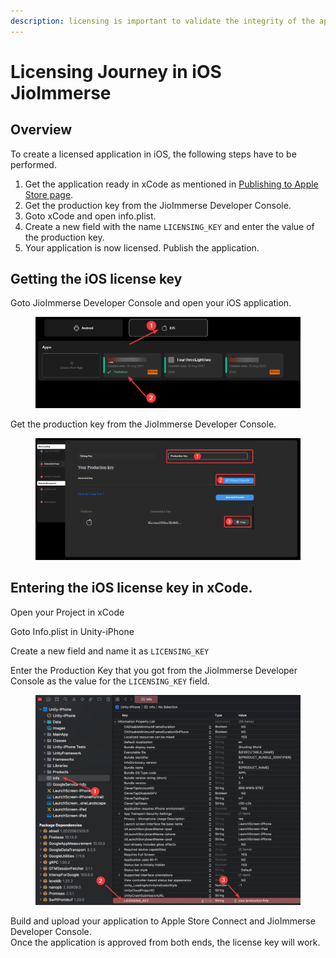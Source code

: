 ```yaml
---
description: licensing is important to validate the integrity of the application
---
```


# Licensing Journey in iOS JioImmerse

## Overview

To create a licensed application in iOS, the following steps have to be performed.

1. Get the application ready in xCode as mentioned in [Publishing to Apple Store page](../publish/publishing-to-apple-store.md).
2. Get the production key from the JioImmerse Developer Console.
3. Goto xCode and open info.plist.
4. Create a new field with the name `LICENSING_KEY` and enter the value of the production key.
5. Your application is now licensed. Publish the application.

## Getting the iOS license key

Goto JioImmerse Developer Console and open your iOS application.&#x20;

<figure><img src="../.gitbook/assets/image (112).png" alt=""><figcaption></figcaption></figure>

Get the production key from the JioImmerse Developer Console.

<figure><img src="../.gitbook/assets/brave_NdY6J4F9YF.png" alt=""><figcaption></figcaption></figure>

## Entering the iOS license key in xCode.

Open your Project in xCode

Goto Info.plist in Unity-iPhone

Create a new field and name it as `LICENSING_KEY`

Enter the Production Key that you got from the JioImmerse Developer Console as the value for the `LICENSING_KEY` field.

<figure><img src="../.gitbook/assets/image (114).png" alt=""><figcaption></figcaption></figure>

Build and upload your application to Apple Store Connect and JioImmerse Developer Console.\
Once the application is approved from both ends, the license key will work.

